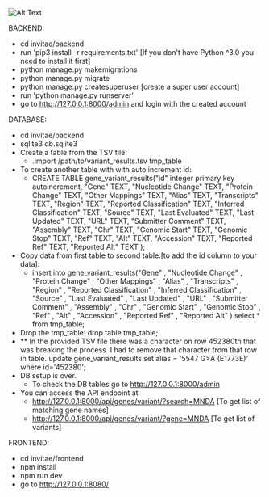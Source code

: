 
![Alt Text](https://media.giphy.com/media/3o752k7C9wPhNUsjmw/giphy.gif)


BACKEND:
- cd invitae/backend
- run 'pip3 install -r requirements.txt' [If you don't have Python ^3.0 you need to install it first]
- python manage.py makemigrations
- python manage.py migrate
- python manage.py createsuperuser [create a super user account]
- run 'python manage.py runserver'
- go to http://127.0.0.1:8000/admin and login with the created account

DATABASE:
- cd invitae/backend
- sqlite3 db.sqlite3
- Create a table from the TSV file:
   - .import /path/to/variant_results.tsv tmp_table
- To create another table with with auto increment id: 
    - CREATE TABLE gene_variant_results("id" integer primary key autoincrement, "Gene" TEXT, "Nucleotide Change" TEXT, "Protein Change" TEXT, "Other Mappings" TEXT, "Alias" TEXT, "Transcripts" TEXT, "Region" TEXT, "Reported Classification" TEXT, "Inferred Classification" TEXT, "Source" TEXT, "Last Evaluated" TEXT, "Last Updated" TEXT, "URL" TEXT, "Submitter Comment" TEXT, "Assembly" TEXT, "Chr" TEXT, "Genomic Start" TEXT, "Genomic Stop" TEXT, "Ref" TEXT, "Alt" TEXT, "Accession" TEXT, "Reported Ref" TEXT, "Reported Alt" TEXT ); 
- Copy data from first table to second table:[to add the id column to your data]:
    - insert into gene_variant_results("Gene" , "Nucleotide Change" , "Protein Change" , "Other Mappings" , "Alias" , "Transcripts" , "Region" , "Reported Classification" , "Inferred Classification" , "Source" , "Last Evaluated" , "Last Updated" , "URL" , "Submitter Comment" , "Assembly" , "Chr" , "Genomic Start" , "Genomic Stop" , "Ref" , "Alt" , "Accession" , "Reported Ref" , "Reported Alt"  ) select * from tmp_table;
- Drop the tmp_table:
    drop table tmp_table;
- ** In the provided TSV file there was a character on row 452380th that was breaking the process. I had to remove that character from that row in table.
    update gene_variant_results set alias = '5547 G>A (E1773E)' where id='452380';
- DB setup is over.
   - To check the DB tables go to http://127.0.0.1:8000/admin
- You can access the API endpoint at
    - http://127.0.0.1:8000/api/genes/variant/?search=MNDA   [To get list of matching gene names]
    - http://127.0.0.1:8000/api/genes/variant/?gene=MNDA     [To get list of variants]


FRONTEND:
- cd invitae/frontend
- npm install
- npm run dev
- go to http://127.0.0.1:8080/